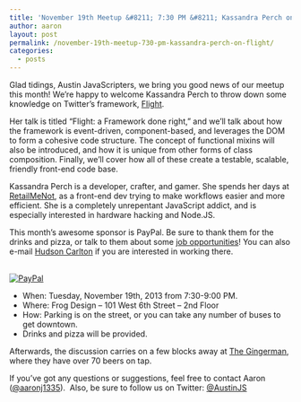 ```yaml
---
title: 'November 19th Meetup &#8211; 7:30 PM &#8211; Kassandra Perch on Flight'
author: aaron
layout: post
permalink: /november-19th-meetup-730-pm-kassandra-perch-on-flight/
categories:
  - posts
---
```

Glad tidings, Austin JavaScripters, we bring you good news of our meetup this month! We&#8217;re happy to welcome Kassandra Perch to throw down some knowledge on Twitter&#8217;s framework, [Flight][1].

Her talk is titled &#8220;Flight: a Framework done right,” and we&#8217;ll talk about how the framework is event-driven, component-based, and leverages the DOM to form a cohesive code structure. The concept of functional mixins will also be introduced, and how it is unique from other forms of class composition. Finally, we&#8217;ll cover how all of these create a testable, scalable, friendly front-end code base.

Kassandra Perch is a developer, crafter, and gamer. She spends her days at [RetailMeNot][2], as a front-end dev trying to make workflows easier and more efficient. She is a completely unrepentant JavaScript addict, and is especially interested in hardware hacking and Node.JS.

This month’s awesome sponsor is PayPal. Be sure to thank them for the drinks and pizza, or talk to them about some [job opportunities][3]! You can also e-mail [Hudson Carlton][4] if you are interested in working there.

[  
![PayPal][5]  
][6] 

  * When: Tuesday, November 19th, 2013 from 7:30-9:00 PM.
  * Where: Frog Design – 101 West 6th Street – 2nd Floor
  * How: Parking is on the street, or you can take any number of buses to get downtown.
  * Drinks and pizza will be provided.

Afterwards, the discussion carries on a few blocks away at [The Gingerman][7], where they have over 70 beers on tap. 

If you&#8217;ve got any questions or suggestions, feel free to contact Aaron ([@aaronj1335][8]).  Also, be sure to follow us on Twitter: [@AustinJS][9]

 [1]: http://twitter.github.io/flight/
 [2]: http://www.retailmenot.com
 [3]: http://jobs.ebaycareers.com/austin/user-experience/jobid4144667-mts-1-user-interface-engineer-paypal-jobs?ss=paid&&utm_source=JobSearchWidget&utm_medium=CareerSite&utm_campaign=TBWidgets "PayPal Job Opportunity"
 [4]: mailto:hcarlton@paypal.com "E-Mail Hudson for more info."
 [5]: https://www.paypalobjects.com/webstatic/mktg/logo/pp_cc_mark_111x69.jpg
 [6]: https://www.paypal.com
 [7]: http://gingermanpub.com/
 [8]: https://twitter.com/aaronj1335
 [9]: http://twitter.com/austinjs "AustinJS on Twitter"